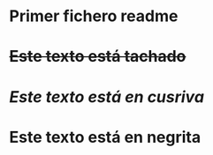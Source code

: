 # Primer fichero readme
# ~~Este texto está tachado~~
# _Este texto está en cusriva_
# **Este texto está en negrita**